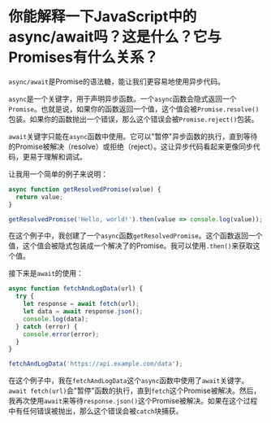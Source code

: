 # 你能解释一下JavaScript中的async/await吗？这是什么？它与Promises有什么关系？

`async/await`是Promise的语法糖，能让我们更容易地使用异步代码。

`async`是一个关键字，用于声明异步函数。一个`async`函数会隐式返回一个`Promise`。也就是说，如果你的函数返回一个值，这个值会被`Promise.resolve()`包装。如果你的函数抛出一个错误，那么这个错误会被`Promise.reject()`包装。

`await`关键字只能在`async`函数中使用。它可以"暂停"异步函数的执行，直到等待的Promise被解决（resolve）或拒绝（reject）。这让异步代码看起来更像同步代码，更易于理解和调试。

让我用一个简单的例子来说明：

```javascript
async function getResolvedPromise(value) {
  return value;
}

getResolvedPromise('Hello, world!').then(value => console.log(value)); // 输出 'Hello, world!'
```

在这个例子中，我创建了一个`async`函数`getResolvedPromise`。这个函数返回一个值，这个值会被隐式包装成一个解决了的Promise。我可以使用`.then()`来获取这个值。

接下来是`await`的使用：

```javascript
async function fetchAndLogData(url) {
  try {
    let response = await fetch(url);
    let data = await response.json();
    console.log(data);
  } catch (error) {
    console.error(error);
  }
}

fetchAndLogData('https://api.example.com/data');
```

在这个例子中，我在`fetchAndLogData`这个`async`函数中使用了`await`关键字。`await fetch(url)`会"暂停"函数的执行，直到`fetch`这个Promise被解决。然后，我再次使用`await`来等待`response.json()`这个Promise被解决。如果在这个过程中有任何错误被抛出，那么这个错误会被`catch`块捕获。
